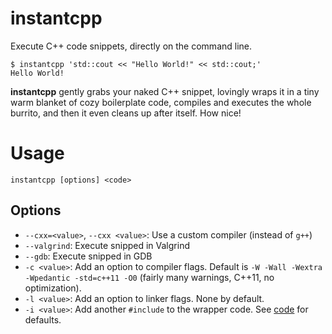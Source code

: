 
instantcpp
==========

Execute C++ code snippets, directly on the command line.

```
$ instantcpp 'std::cout << "Hello World!" << std::cout;'
Hello World!
```

<b>instantcpp</b> gently grabs your naked C++ snippet, lovingly wraps it in a tiny warm blanket of cozy boilerplate code, compiles and executes the whole burrito, and then it even cleans up after itself. How nice!


Usage
=====

`instantcpp [options] <code>`

Options
-------
* `--cxx=<value>`, `--cxx <value>`: Use a custom compiler (instead of `g++`)
* `--valgrind`: Execute snipped in Valgrind
* `--gdb`: Execute snipped in GDB
* `-c <value>`: Add an option to compiler flags. Default is `-W -Wall -Wextra -Wpedantic -std=c++11 -O0` (fairly many warnings, C++11, no optimization).
* `-l <value>`: Add an option to linker flags. None by default.
* `-i <value>`: Add another `#include` to the wrapper code. See [code](instantcpp#194) for defaults.


